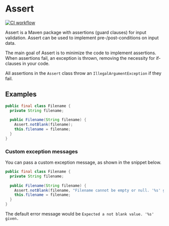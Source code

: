 # Assert

[![CI workflow](https://github.com/montealegreluis/assert/actions/workflows/ci.yml/badge.svg)](https://github.com/montealegreluis/assert/actions/workflows/ci.yml)

Assert is a Maven package with assertions (guard clauses) for input validation. Assert can be used to implement pre-/post-conditions on input data.

The main goal of Assert is to minimize the code to implement assertions. When assertions fail, an exception is thrown, removing the necessity for if-clauses in your code.

All assertions in the `Assert` class throw an `IllegalArgumentException` if they fail.

## Examples

```java
public final class Filename {
  private String filename;
    
  public Filename(String filename) {
    Assert.notBlank(filename);
    this.filename = filename;
  }
}
```

### Custom exception messages

You can pass a custom exception message, as shown in the snippet below.

```java
public final class Filename {
  private String filename;
    
  public Filename(String filename) {
    Assert.notBlank(filename, "Filename cannot be empty or null. '%s' given");
    this.filename = filename;
  }
}
```

The default error message would be `Expected a not blank value. '%s' given.`
